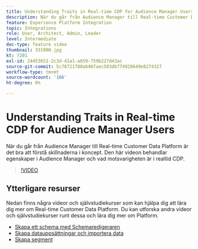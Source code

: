 ```yaml
---
title: Understanding Traits in Real-time CDP for Audience Manager Users
description: När du går från Audience Manager till Real-time Customer Data Platform är det bra att förstå skillnaderna i koncept. Den här videon behandlar egenskaper i Audience Manager och vad motsvarigheten är i realtid CDP.
feature: Experience Platform Integration
topic: Integrations
role: User, Architect, Admin, Leader
level: Intermediate
doc-type: feature video
thumbnail: 331900.jpg
kt: 7201
exl-id: 24453651-2c3d-41a1-a659-759b227d43ac
source-git-commit: 5c76721780ab46faec503db774928649e8274327
workflow-type: tm+mt
source-wordcount: '166'
ht-degree: 0%

---
```


# Understanding Traits in Real-time CDP for Audience Manager Users

När du går från Audience Manager till Real-time Customer Data Platform är det bra att förstå skillnaderna i koncept. Den här videon behandlar egenskaper i Audience Manager och vad motsvarigheten är i realtid CDP.

>[!VIDEO](https://video.tv.adobe.com/v/331900/?quality=12&learn=on)

## Ytterligare resurser

Nedan finns några videor och självstudiekurser som kan hjälpa dig att lära dig mer om Real-time Customer Data Platform. Du kan utforska andra videor och självstudiekurser runt dessa och lära dig mer om Platform.

* [Skapa ett schema med Schemaredigeraren](https://experienceleague.adobe.com/docs/experience-platform/xdm/tutorials/create-schema-ui.html?lang=en#getting-started)
* [Skapa datauppsättningar och importera data](https://experienceleague.adobe.com/docs/platform-learn/tutorials/data-ingestion/create-datasets-and-ingest-data.html?lang=en#data-ingestion)
* [Skapa segment](https://experienceleague.adobe.com/docs/platform-learn/tutorials/segments/create-segments.html?lang=en#segments)
